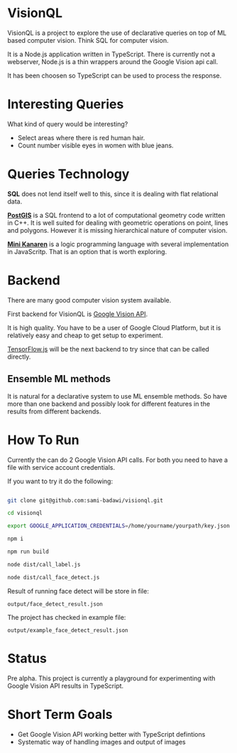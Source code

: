 # VisionQL #

VisionQL is a project to explore the use of declarative queries on top of ML based computer vision. Think SQL for computer vision. 

It is a Node.js application written in TypeScript. 
There is currently not a webserver, Node.js is a thin wrappers around the Google Vision api call. 

It has been choosen so TypeScript can be used to process the response.

# Interesting Queries #

What kind of query would be interesting?

* Select areas where there is red human hair.
* Count number visible eyes in women with blue jeans.

# Queries Technology #

**SQL** does not lend itself well to this, since it is dealing with flat relational data.

[**PostGIS**](https://postgis.net) is a SQL frontend to a lot of computational geometry code written in C++. It is well suited for dealing with geometric operations on point, lines and polygons. However it is missing hierarchical nature of computer vision.

[**Mini Kanaren**](https://en.wikipedia.org/wiki/MiniKanren) is a logic programming language with several implementation in JavaScritp. That is an option that is worth exploring.


# Backend #

There are many good computer vision system available.

First backend for VisionQL is [Google Vision API](https://cloud.google.com/vision/).

It is high quality. You have to be a user of Google Cloud Platform, but it is relatively easy and cheap to get setup to experiment.

[TensorFlow.js](https://js.tensorflow.org/) will be the next backend to try since that can be called directly.

## Ensemble ML methods ##

It is natural for a declarative system to use ML ensemble methods. So have more than one backend and possibly look for different features in the results from different backends.


# How To Run #

Currently the can do 2 Google Vision API calls. For both you need to have a file with service account credentials.

If you want to try it do the following:

``` bash

git clone git@github.com:sami-badawi/visionql.git

cd visionql

export GOOGLE_APPLICATION_CREDENTIALS=/home/yourname/yourpath/key.json 

npm i

npm run build

node dist/call_label.js 

node dist/call_face_detect.js

```

Result of running face detect will be store in file:

`output/face_detect_result.json`

The project has checked in example file:

`output/example_face_detect_result.json`


# Status #

Pre alpha.
This project is currently a playground for experimenting with Google Vision API results in TypeScript.

# Short Term Goals #

* Get Google Vision API working better with TypeScript defintions
* Systematic way of handling images and output of images
